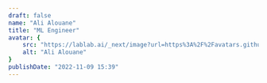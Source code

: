 ```yaml
---
draft: false
name: "Ali Alouane"
title: "ML Engineer"
avatar: {
    src: "https://lablab.ai/_next/image?url=https%3A%2F%2Favatars.githubusercontent.com%2Fu%2F22811214%3Fv%3D4&w=256&q=75",
    alt: "Ali Alouane"
}
publishDate: "2022-11-09 15:39"
---
```

